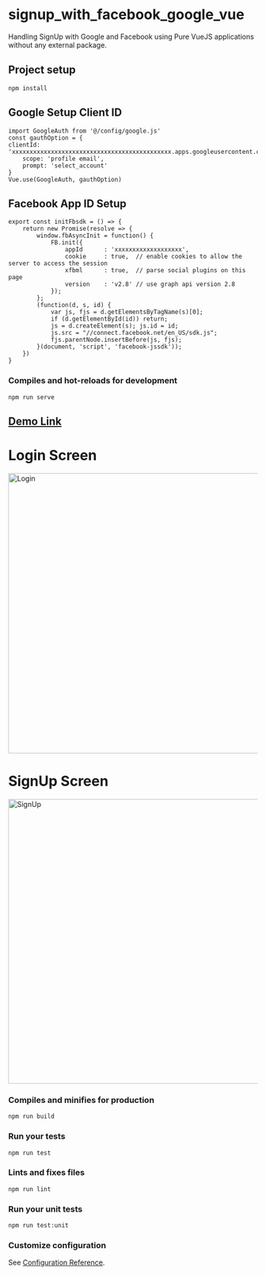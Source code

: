 # signup_with_facebook_google_vue

Handling SignUp with Google and Facebook using Pure VueJS applications without any external package.

## Project setup
```
npm install
```

## Google Setup Client ID

    import GoogleAuth from '@/config/google.js'
    const gauthOption = {
    clientId: 'xxxxxxxxxxxxxxxxxxxxxxxxxxxxxxxxxxxxxxxxxxxxx.apps.googleusercontent.com',
        scope: 'profile email',
        prompt: 'select_account'
    }
    Vue.use(GoogleAuth, gauthOption)
    
## Facebook App ID Setup

    export const initFbsdk = () => {
        return new Promise(resolve => {
            window.fbAsyncInit = function() {
                FB.init({
                    appId      : 'xxxxxxxxxxxxxxxxxxx',
                    cookie     : true,  // enable cookies to allow the server to access the session
                    xfbml      : true,  // parse social plugins on this page
                    version    : 'v2.8' // use graph api version 2.8
                });
            };
            (function(d, s, id) {
                var js, fjs = d.getElementsByTagName(s)[0];
                if (d.getElementById(id)) return;
                js = d.createElement(s); js.id = id;
                js.src = "//connect.facebook.net/en_US/sdk.js";
                fjs.parentNode.insertBefore(js, fjs);
            }(document, 'script', 'facebook-jssdk'));
        })
    }

### Compiles and hot-reloads for development
```
npm run serve
```

## [Demo Link](https://young-savannah-57214.herokuapp.com/login)
# Login Screen

<img width="565" alt="Login" src="https://user-images.githubusercontent.com/3702438/66127487-6d0a5a80-e609-11e9-86b5-034c5899765f.png">


# SignUp Screen

<img width="574" alt="SignUp" src="https://user-images.githubusercontent.com/3702438/66127630-c5d9f300-e609-11e9-991e-92a78f58140b.png">


### Compiles and minifies for production
```
npm run build
```

### Run your tests
```
npm run test
```

### Lints and fixes files
```
npm run lint
```

### Run your unit tests
```
npm run test:unit
```

### Customize configuration
See [Configuration Reference](https://cli.vuejs.org/config/).
